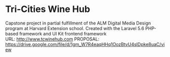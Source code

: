 # Tri-Cities Wine Hub
Capstone project in partial fulfillment of the ALM Digital Media Design program at Harvard Extension school. 
Created with the Laravel 5.6 PHP-based framework and UI Kit frontend framework    
URL: http://www.tcwinehub.com 
PROPOSAL: https://drive.google.com/file/d/1gm_W7R4eaqHHq1OozBtvU4sIDpke8uaC/view



